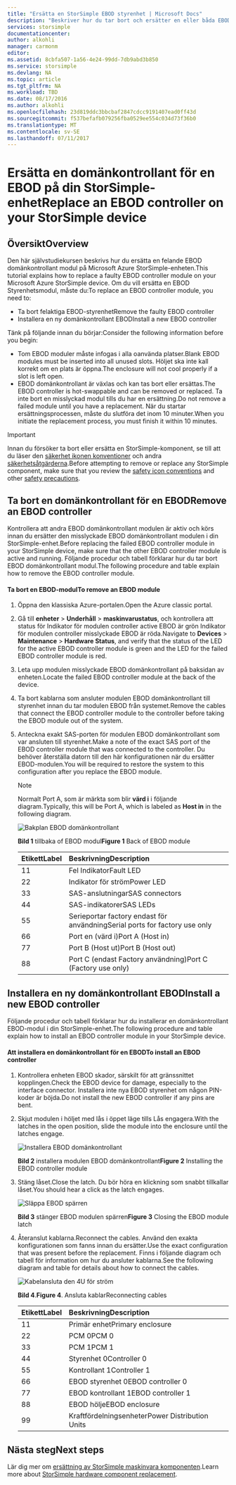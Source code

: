 ```yaml
---
title: "Ersätta en StorSimple EBOD styrenhet | Microsoft Docs"
description: "Beskriver hur du tar bort och ersätter en eller båda EBOD domänkontrollanter på en StorSimple 8600-enhet."
services: storsimple
documentationcenter: 
author: alkohli
manager: carmonm
editor: 
ms.assetid: 8cbfa507-1a56-4e24-99dd-7db9abd3b850
ms.service: storsimple
ms.devlang: NA
ms.topic: article
ms.tgt_pltfrm: NA
ms.workload: TBD
ms.date: 08/17/2016
ms.author: alkohli
ms.openlocfilehash: 23d819ddc3bbcbaf2847cdcc9191407ead0ff43d
ms.sourcegitcommit: f537befafb079256fba0529ee554c034d73f36b0
ms.translationtype: MT
ms.contentlocale: sv-SE
ms.lasthandoff: 07/11/2017
---
```

# <a name="replace-an-ebod-controller-on-your-storsimple-device"></a><span data-ttu-id="1c906-103">Ersätta en domänkontrollant för en EBOD på din StorSimple-enhet</span><span class="sxs-lookup"><span data-stu-id="1c906-103">Replace an EBOD controller on your StorSimple device</span></span>
## <a name="overview"></a><span data-ttu-id="1c906-104">Översikt</span><span class="sxs-lookup"><span data-stu-id="1c906-104">Overview</span></span>
<span data-ttu-id="1c906-105">Den här självstudiekursen beskrivs hur du ersätta en felande EBOD domänkontrollant modul på Microsoft Azure StorSimple-enheten.</span><span class="sxs-lookup"><span data-stu-id="1c906-105">This tutorial explains how to replace a faulty EBOD controller module on your Microsoft Azure StorSimple device.</span></span> <span data-ttu-id="1c906-106">Om du vill ersätta en EBOD Styrenhetsmodul, måste du:</span><span class="sxs-lookup"><span data-stu-id="1c906-106">To replace an EBOD controller module, you need to:</span></span>

* <span data-ttu-id="1c906-107">Ta bort felaktiga EBOD-styrenhet</span><span class="sxs-lookup"><span data-stu-id="1c906-107">Remove the faulty EBOD controller</span></span>
* <span data-ttu-id="1c906-108">Installera en ny domänkontrollant EBOD</span><span class="sxs-lookup"><span data-stu-id="1c906-108">Install a new EBOD controller</span></span>

<span data-ttu-id="1c906-109">Tänk på följande innan du börjar:</span><span class="sxs-lookup"><span data-stu-id="1c906-109">Consider the following information before you begin:</span></span>

* <span data-ttu-id="1c906-110">Tom EBOD moduler måste infogas i alla oanvända platser.</span><span class="sxs-lookup"><span data-stu-id="1c906-110">Blank EBOD modules must be inserted into all unused slots.</span></span> <span data-ttu-id="1c906-111">Höljet ska inte kall korrekt om en plats är öppna.</span><span class="sxs-lookup"><span data-stu-id="1c906-111">The enclosure will not cool properly if a slot is left open.</span></span>
* <span data-ttu-id="1c906-112">EBOD domänkontrollant är växlas och kan tas bort eller ersättas.</span><span class="sxs-lookup"><span data-stu-id="1c906-112">The EBOD controller is hot-swappable and can be removed or replaced.</span></span> <span data-ttu-id="1c906-113">Ta inte bort en misslyckad modul tills du har en ersättning.</span><span class="sxs-lookup"><span data-stu-id="1c906-113">Do not remove a failed module until you have a replacement.</span></span> <span data-ttu-id="1c906-114">När du startar ersättningsprocessen, måste du slutföra det inom 10 minuter.</span><span class="sxs-lookup"><span data-stu-id="1c906-114">When you initiate the replacement process, you must finish it within 10 minutes.</span></span>

> [!IMPORTANT]
> <span data-ttu-id="1c906-115">Innan du försöker ta bort eller ersätta en StorSimple-komponent, se till att du läser den [säkerhet ikonen konventioner](storsimple-safety.md#safety-icon-conventions) och andra [säkerhetsåtgärderna](storsimple-safety.md).</span><span class="sxs-lookup"><span data-stu-id="1c906-115">Before attempting to remove or replace any StorSimple component, make sure that you review the [safety icon conventions](storsimple-safety.md#safety-icon-conventions) and other [safety precautions](storsimple-safety.md).</span></span>
> 
> 

## <a name="remove-an-ebod-controller"></a><span data-ttu-id="1c906-116">Ta bort en domänkontrollant för en EBOD</span><span class="sxs-lookup"><span data-stu-id="1c906-116">Remove an EBOD controller</span></span>
<span data-ttu-id="1c906-117">Kontrollera att andra EBOD domänkontrollant modulen är aktiv och körs innan du ersätter den misslyckade EBOD domänkontrollant modulen i din StorSimple-enhet.</span><span class="sxs-lookup"><span data-stu-id="1c906-117">Before replacing the failed EBOD controller module in your StorSimple device, make sure that the other EBOD controller module is active and running.</span></span> <span data-ttu-id="1c906-118">Följande procedur och tabell förklarar hur du tar bort EBOD domänkontrollant modul.</span><span class="sxs-lookup"><span data-stu-id="1c906-118">The following procedure and table explain how to remove the EBOD controller module.</span></span>

#### <a name="to-remove-an-ebod-module"></a><span data-ttu-id="1c906-119">Ta bort en EBOD-modul</span><span class="sxs-lookup"><span data-stu-id="1c906-119">To remove an EBOD module</span></span>
1. <span data-ttu-id="1c906-120">Öppna den klassiska Azure-portalen.</span><span class="sxs-lookup"><span data-stu-id="1c906-120">Open the Azure classic portal.</span></span>
2. <span data-ttu-id="1c906-121">Gå till **enheter** > **Underhåll** > **maskinvarustatus**, och kontrollera att status för Indikator för modulen controller active EBOD är grön Indikator för modulen controller misslyckade EBOD är röda.</span><span class="sxs-lookup"><span data-stu-id="1c906-121">Navigate to **Devices** > **Maintenance** > **Hardware Status**, and verify that the status of the LED for the active EBOD controller module is green and the LED for the failed EBOD controller module is red.</span></span>
3. <span data-ttu-id="1c906-122">Leta upp modulen misslyckade EBOD domänkontrollant på baksidan av enheten.</span><span class="sxs-lookup"><span data-stu-id="1c906-122">Locate the failed EBOD controller module at the back of the device.</span></span>
4. <span data-ttu-id="1c906-123">Ta bort kablarna som ansluter modulen EBOD domänkontrollant till styrenhet innan du tar modulen EBOD från systemet.</span><span class="sxs-lookup"><span data-stu-id="1c906-123">Remove the cables that connect the EBOD controller module to the controller before taking the EBOD module out of the system.</span></span>
5. <span data-ttu-id="1c906-124">Anteckna exakt SAS-porten för modulen EBOD domänkontrollant som var ansluten till styrenhet.</span><span class="sxs-lookup"><span data-stu-id="1c906-124">Make a note of the exact SAS port of the EBOD controller module that was connected to the controller.</span></span> <span data-ttu-id="1c906-125">Du behöver återställa datorn till den här konfigurationen när du ersätter EBOD-modulen.</span><span class="sxs-lookup"><span data-stu-id="1c906-125">You will be required to restore the system to this configuration after you replace the EBOD module.</span></span> 
   
   > [!NOTE]
   > <span data-ttu-id="1c906-126">Normalt Port A, som är märkta som blir **värd i** i följande diagram.</span><span class="sxs-lookup"><span data-stu-id="1c906-126">Typically, this will be Port A, which is labeled as **Host in** in the following diagram.</span></span>
   > 
   > 
   
    ![Bakplan EBOD domänkontrollant](./media/storsimple-ebod-controller-replacement/IC741049.png)
   
     <span data-ttu-id="1c906-128">**Bild 1** tillbaka of EBOD modul</span><span class="sxs-lookup"><span data-stu-id="1c906-128">**Figure 1** Back of EBOD module</span></span>
   
   | <span data-ttu-id="1c906-129">Etikett</span><span class="sxs-lookup"><span data-stu-id="1c906-129">Label</span></span> | <span data-ttu-id="1c906-130">Beskrivning</span><span class="sxs-lookup"><span data-stu-id="1c906-130">Description</span></span> |
   |:--- |:--- |
   | <span data-ttu-id="1c906-131">1</span><span class="sxs-lookup"><span data-stu-id="1c906-131">1</span></span> |<span data-ttu-id="1c906-132">Fel Indikator</span><span class="sxs-lookup"><span data-stu-id="1c906-132">Fault LED</span></span> |
   | <span data-ttu-id="1c906-133">2</span><span class="sxs-lookup"><span data-stu-id="1c906-133">2</span></span> |<span data-ttu-id="1c906-134">Indikator för ström</span><span class="sxs-lookup"><span data-stu-id="1c906-134">Power LED</span></span> |
   | <span data-ttu-id="1c906-135">3</span><span class="sxs-lookup"><span data-stu-id="1c906-135">3</span></span> |<span data-ttu-id="1c906-136">SAS-anslutningar</span><span class="sxs-lookup"><span data-stu-id="1c906-136">SAS connectors</span></span> |
   | <span data-ttu-id="1c906-137">4</span><span class="sxs-lookup"><span data-stu-id="1c906-137">4</span></span> |<span data-ttu-id="1c906-138">SAS-indikatorer</span><span class="sxs-lookup"><span data-stu-id="1c906-138">SAS LEDs</span></span> |
   | <span data-ttu-id="1c906-139">5</span><span class="sxs-lookup"><span data-stu-id="1c906-139">5</span></span> |<span data-ttu-id="1c906-140">Serieportar factory endast för användning</span><span class="sxs-lookup"><span data-stu-id="1c906-140">Serial ports for factory use only</span></span> |
   | <span data-ttu-id="1c906-141">6</span><span class="sxs-lookup"><span data-stu-id="1c906-141">6</span></span> |<span data-ttu-id="1c906-142">Port en (värd i)</span><span class="sxs-lookup"><span data-stu-id="1c906-142">Port A (Host in)</span></span> |
   | <span data-ttu-id="1c906-143">7</span><span class="sxs-lookup"><span data-stu-id="1c906-143">7</span></span> |<span data-ttu-id="1c906-144">Port B (Host ut)</span><span class="sxs-lookup"><span data-stu-id="1c906-144">Port B (Host out)</span></span> |
   | <span data-ttu-id="1c906-145">8</span><span class="sxs-lookup"><span data-stu-id="1c906-145">8</span></span> |<span data-ttu-id="1c906-146">Port C (endast Factory användning)</span><span class="sxs-lookup"><span data-stu-id="1c906-146">Port C (Factory use only)</span></span> |

## <a name="install-a-new-ebod-controller"></a><span data-ttu-id="1c906-147">Installera en ny domänkontrollant EBOD</span><span class="sxs-lookup"><span data-stu-id="1c906-147">Install a new EBOD controller</span></span>
<span data-ttu-id="1c906-148">Följande procedur och tabell förklarar hur du installerar en domänkontrollant EBOD-modul i din StorSimple-enhet.</span><span class="sxs-lookup"><span data-stu-id="1c906-148">The following procedure and table explain how to install an EBOD controller module in your StorSimple device.</span></span>

#### <a name="to-install-an-ebod-controller"></a><span data-ttu-id="1c906-149">Att installera en domänkontrollant för en EBOD</span><span class="sxs-lookup"><span data-stu-id="1c906-149">To install an EBOD controller</span></span>
1. <span data-ttu-id="1c906-150">Kontrollera enheten EBOD skador, särskilt för att gränssnittet kopplingen.</span><span class="sxs-lookup"><span data-stu-id="1c906-150">Check the EBOD device for damage, especially to the interface connector.</span></span> <span data-ttu-id="1c906-151">Installera inte nya EBOD styrenhet om någon PIN-koder är böjda.</span><span class="sxs-lookup"><span data-stu-id="1c906-151">Do not install the new EBOD controller if any pins are bent.</span></span>
2. <span data-ttu-id="1c906-152">Skjut modulen i höljet med lås i öppet läge tills Lås engagera.</span><span class="sxs-lookup"><span data-stu-id="1c906-152">With the latches in the open position, slide the module into the enclosure until the latches engage.</span></span>
   
    ![Installera EBOD domänkontrollant](./media/storsimple-ebod-controller-replacement/IC741050.png)
   
    <span data-ttu-id="1c906-154">**Bild 2** installera modulen EBOD domänkontrollant</span><span class="sxs-lookup"><span data-stu-id="1c906-154">**Figure 2**  Installing the EBOD controller module</span></span>
3. <span data-ttu-id="1c906-155">Stäng låset.</span><span class="sxs-lookup"><span data-stu-id="1c906-155">Close the latch.</span></span> <span data-ttu-id="1c906-156">Du bör höra en klickning som snabbt tillkallar låset.</span><span class="sxs-lookup"><span data-stu-id="1c906-156">You should hear a click as the latch engages.</span></span>
   
    ![Släppa EBOD spärren](./media/storsimple-ebod-controller-replacement/IC741047.png)
   
    <span data-ttu-id="1c906-158">**Bild 3** stänger EBOD modulen spärren</span><span class="sxs-lookup"><span data-stu-id="1c906-158">**Figure 3**  Closing the EBOD module latch</span></span>
4. <span data-ttu-id="1c906-159">Återanslut kablarna.</span><span class="sxs-lookup"><span data-stu-id="1c906-159">Reconnect the cables.</span></span> <span data-ttu-id="1c906-160">Använd den exakta konfigurationen som fanns innan du ersätter.</span><span class="sxs-lookup"><span data-stu-id="1c906-160">Use the exact configuration that was present before the replacement.</span></span> <span data-ttu-id="1c906-161">Finns i följande diagram och tabell för information om hur du ansluter kablarna.</span><span class="sxs-lookup"><span data-stu-id="1c906-161">See the following diagram and table for details about how to connect the cables.</span></span>
   
    ![Kabelansluta den 4U för ström](./media/storsimple-ebod-controller-replacement/IC770723.png)
   
    <span data-ttu-id="1c906-163">**Bild 4**.</span><span class="sxs-lookup"><span data-stu-id="1c906-163">**Figure 4**.</span></span> <span data-ttu-id="1c906-164">Ansluta kablar</span><span class="sxs-lookup"><span data-stu-id="1c906-164">Reconnecting cables</span></span>
   
   | <span data-ttu-id="1c906-165">Etikett</span><span class="sxs-lookup"><span data-stu-id="1c906-165">Label</span></span> | <span data-ttu-id="1c906-166">Beskrivning</span><span class="sxs-lookup"><span data-stu-id="1c906-166">Description</span></span> |
   |:--- |:--- |
   | <span data-ttu-id="1c906-167">1</span><span class="sxs-lookup"><span data-stu-id="1c906-167">1</span></span> |<span data-ttu-id="1c906-168">Primär enhet</span><span class="sxs-lookup"><span data-stu-id="1c906-168">Primary enclosure</span></span> |
   | <span data-ttu-id="1c906-169">2</span><span class="sxs-lookup"><span data-stu-id="1c906-169">2</span></span> |<span data-ttu-id="1c906-170">PCM 0</span><span class="sxs-lookup"><span data-stu-id="1c906-170">PCM 0</span></span> |
   | <span data-ttu-id="1c906-171">3</span><span class="sxs-lookup"><span data-stu-id="1c906-171">3</span></span> |<span data-ttu-id="1c906-172">PCM 1</span><span class="sxs-lookup"><span data-stu-id="1c906-172">PCM 1</span></span> |
   | <span data-ttu-id="1c906-173">4</span><span class="sxs-lookup"><span data-stu-id="1c906-173">4</span></span> |<span data-ttu-id="1c906-174">Styrenhet 0</span><span class="sxs-lookup"><span data-stu-id="1c906-174">Controller 0</span></span> |
   | <span data-ttu-id="1c906-175">5</span><span class="sxs-lookup"><span data-stu-id="1c906-175">5</span></span> |<span data-ttu-id="1c906-176">Kontrollant 1</span><span class="sxs-lookup"><span data-stu-id="1c906-176">Controller 1</span></span> |
   | <span data-ttu-id="1c906-177">6</span><span class="sxs-lookup"><span data-stu-id="1c906-177">6</span></span> |<span data-ttu-id="1c906-178">EBOD styrenhet 0</span><span class="sxs-lookup"><span data-stu-id="1c906-178">EBOD controller 0</span></span> |
   | <span data-ttu-id="1c906-179">7</span><span class="sxs-lookup"><span data-stu-id="1c906-179">7</span></span> |<span data-ttu-id="1c906-180">EBOD kontrollant 1</span><span class="sxs-lookup"><span data-stu-id="1c906-180">EBOD controller 1</span></span> |
   | <span data-ttu-id="1c906-181">8</span><span class="sxs-lookup"><span data-stu-id="1c906-181">8</span></span> |<span data-ttu-id="1c906-182">EBOD hölje</span><span class="sxs-lookup"><span data-stu-id="1c906-182">EBOD enclosure</span></span> |
   | <span data-ttu-id="1c906-183">9</span><span class="sxs-lookup"><span data-stu-id="1c906-183">9</span></span> |<span data-ttu-id="1c906-184">Kraftfördelningsenheter</span><span class="sxs-lookup"><span data-stu-id="1c906-184">Power Distribution Units</span></span> |

## <a name="next-steps"></a><span data-ttu-id="1c906-185">Nästa steg</span><span class="sxs-lookup"><span data-stu-id="1c906-185">Next steps</span></span>
<span data-ttu-id="1c906-186">Lär dig mer om [ersättning av StorSimple maskinvara komponenten](storsimple-hardware-component-replacement.md).</span><span class="sxs-lookup"><span data-stu-id="1c906-186">Learn more about [StorSimple hardware component replacement](storsimple-hardware-component-replacement.md).</span></span>

